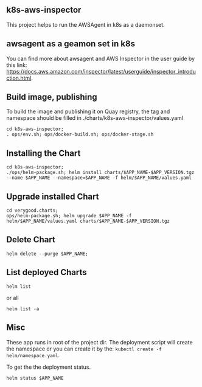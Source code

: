 ## k8s-aws-inspector
This project helps to run the AWSAgent in k8s as a daemonset.

## awsagent as a geamon set in k8s
You can find more about awsagent and AWS Inspector in the user guide by this link: https://docs.aws.amazon.com/inspector/latest/userguide/inspector_introduction.html.

## Build image, publishing 
To build the image and publishing it on Quay registry, the tag and namespace should be filled in ./charts/k8s-aws-inspector/values.yaml
```
cd k8s-aws-inspector;
. ops/env.sh; ops/docker-build.sh; ops/docker-stage.sh
```

## Installing the Chart
```
cd k8s-aws-inspector;
./ops/helm-package.sh; helm install charts/$APP_NAME-$APP_VERSION.tgz --name $APP_NAME --namespace=$APP_NAME -f helm/$APP_NAME/values.yaml
```

## Upgrade installed Chart
```
cd verygood.charts;
ops/helm-package.sh; helm upgrade $APP_NAME -f helm/$APP_NAME/values.yaml charts/$APP_NAME-$APP_VERSION.tgz
```

## Delete Chart
```
helm delete --purge $APP_NAME;
```

## List deployed Charts
```
helm list
```
or all
```
helm list -a
```

## Misc
These app runs in root of the project dir.
The deployment script will create the namespace or you can create it by the: `kubectl create -f helm/namespace.yaml`.


To get the the deployment status.
```
helm status $APP_NAME 
```

